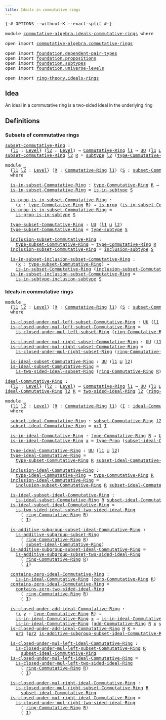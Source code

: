 ```yaml
---
title: Ideals in commutative rings
---
```


<pre class="Agda"><a id="53" class="Symbol">{-#</a> <a id="57" class="Keyword">OPTIONS</a> <a id="65" class="Pragma">--without-K</a> <a id="77" class="Pragma">--exact-split</a> <a id="91" class="Symbol">#-}</a>

<a id="96" class="Keyword">module</a> <a id="103" href="commutative-algebra.ideals-commutative-rings.html" class="Module">commutative-algebra.ideals-commutative-rings</a> <a id="148" class="Keyword">where</a>

<a id="155" class="Keyword">open</a> <a id="160" class="Keyword">import</a> <a id="167" href="commutative-algebra.commutative-rings.html" class="Module">commutative-algebra.commutative-rings</a>

<a id="206" class="Keyword">open</a> <a id="211" class="Keyword">import</a> <a id="218" href="foundation.dependent-pair-types.html" class="Module">foundation.dependent-pair-types</a>
<a id="250" class="Keyword">open</a> <a id="255" class="Keyword">import</a> <a id="262" href="foundation.propositions.html" class="Module">foundation.propositions</a>
<a id="286" class="Keyword">open</a> <a id="291" class="Keyword">import</a> <a id="298" href="foundation.subtypes.html" class="Module">foundation.subtypes</a>
<a id="318" class="Keyword">open</a> <a id="323" class="Keyword">import</a> <a id="330" href="foundation.universe-levels.html" class="Module">foundation.universe-levels</a>

<a id="358" class="Keyword">open</a> <a id="363" class="Keyword">import</a> <a id="370" href="ring-theory.ideals-rings.html" class="Module">ring-theory.ideals-rings</a>
</pre>
## Idea

An ideal in a commutative ring is a two-sided ideal in the underlying ring

## Definitions

### Subsets of commutative rings

<pre class="Agda"><a id="subset-Commutative-Ring"></a><a id="543" href="commutative-algebra.ideals-commutative-rings.html#543" class="Function">subset-Commutative-Ring</a> <a id="567" class="Symbol">:</a>
  <a id="571" class="Symbol">{</a><a id="572" href="commutative-algebra.ideals-commutative-rings.html#572" class="Bound">l1</a> <a id="575" class="Symbol">:</a> <a id="577" href="Agda.Primitive.html#597" class="Postulate">Level</a><a id="582" class="Symbol">}</a> <a id="584" class="Symbol">(</a><a id="585" href="commutative-algebra.ideals-commutative-rings.html#585" class="Bound">l2</a> <a id="588" class="Symbol">:</a> <a id="590" href="Agda.Primitive.html#597" class="Postulate">Level</a><a id="595" class="Symbol">)</a> <a id="597" class="Symbol">→</a> <a id="599" href="commutative-algebra.commutative-rings.html#1514" class="Function">Commutative-Ring</a> <a id="616" href="commutative-algebra.ideals-commutative-rings.html#572" class="Bound">l1</a> <a id="619" class="Symbol">→</a> <a id="621" href="foundation-core.universe-levels.html#235" class="Primitive">UU</a> <a id="624" class="Symbol">(</a><a id="625" href="commutative-algebra.ideals-commutative-rings.html#572" class="Bound">l1</a> <a id="628" href="Agda.Primitive.html#810" class="Primitive Operator">⊔</a> <a id="630" href="Agda.Primitive.html#780" class="Primitive">lsuc</a> <a id="635" href="commutative-algebra.ideals-commutative-rings.html#585" class="Bound">l2</a><a id="637" class="Symbol">)</a>
<a id="639" href="commutative-algebra.ideals-commutative-rings.html#543" class="Function">subset-Commutative-Ring</a> <a id="663" href="commutative-algebra.ideals-commutative-rings.html#663" class="Bound">l2</a> <a id="666" href="commutative-algebra.ideals-commutative-rings.html#666" class="Bound">R</a> <a id="668" class="Symbol">=</a> <a id="670" href="foundation-core.subtypes.html#2211" class="Function">subtype</a> <a id="678" href="commutative-algebra.ideals-commutative-rings.html#663" class="Bound">l2</a> <a id="681" class="Symbol">(</a><a id="682" href="commutative-algebra.commutative-rings.html#1833" class="Function">type-Commutative-Ring</a> <a id="704" href="commutative-algebra.ideals-commutative-rings.html#666" class="Bound">R</a><a id="705" class="Symbol">)</a>

<a id="708" class="Keyword">module</a> <a id="715" href="commutative-algebra.ideals-commutative-rings.html#715" class="Module">_</a>
  <a id="719" class="Symbol">{</a><a id="720" href="commutative-algebra.ideals-commutative-rings.html#720" class="Bound">l1</a> <a id="723" href="commutative-algebra.ideals-commutative-rings.html#723" class="Bound">l2</a> <a id="726" class="Symbol">:</a> <a id="728" href="Agda.Primitive.html#597" class="Postulate">Level</a><a id="733" class="Symbol">}</a> <a id="735" class="Symbol">(</a><a id="736" href="commutative-algebra.ideals-commutative-rings.html#736" class="Bound">R</a> <a id="738" class="Symbol">:</a> <a id="740" href="commutative-algebra.commutative-rings.html#1514" class="Function">Commutative-Ring</a> <a id="757" href="commutative-algebra.ideals-commutative-rings.html#720" class="Bound">l1</a><a id="759" class="Symbol">)</a> <a id="761" class="Symbol">(</a><a id="762" href="commutative-algebra.ideals-commutative-rings.html#762" class="Bound">S</a> <a id="764" class="Symbol">:</a> <a id="766" href="commutative-algebra.ideals-commutative-rings.html#543" class="Function">subset-Commutative-Ring</a> <a id="790" href="commutative-algebra.ideals-commutative-rings.html#723" class="Bound">l2</a> <a id="793" href="commutative-algebra.ideals-commutative-rings.html#736" class="Bound">R</a><a id="794" class="Symbol">)</a>
  <a id="798" class="Keyword">where</a>

  <a id="807" href="commutative-algebra.ideals-commutative-rings.html#807" class="Function">is-in-subset-Commutative-Ring</a> <a id="837" class="Symbol">:</a> <a id="839" href="commutative-algebra.commutative-rings.html#1833" class="Function">type-Commutative-Ring</a> <a id="861" href="commutative-algebra.ideals-commutative-rings.html#736" class="Bound">R</a> <a id="863" class="Symbol">→</a> <a id="865" href="foundation-core.universe-levels.html#235" class="Primitive">UU</a> <a id="868" href="commutative-algebra.ideals-commutative-rings.html#723" class="Bound">l2</a>
  <a id="873" href="commutative-algebra.ideals-commutative-rings.html#807" class="Function">is-in-subset-Commutative-Ring</a> <a id="903" class="Symbol">=</a> <a id="905" href="foundation-core.subtypes.html#2375" class="Function">is-in-subtype</a> <a id="919" href="commutative-algebra.ideals-commutative-rings.html#762" class="Bound">S</a>

  <a id="924" href="commutative-algebra.ideals-commutative-rings.html#924" class="Function">is-prop-is-in-subset-Commutative-Ring</a> <a id="962" class="Symbol">:</a>
    <a id="968" class="Symbol">(</a><a id="969" href="commutative-algebra.ideals-commutative-rings.html#969" class="Bound">x</a> <a id="971" class="Symbol">:</a> <a id="973" href="commutative-algebra.commutative-rings.html#1833" class="Function">type-Commutative-Ring</a> <a id="995" href="commutative-algebra.ideals-commutative-rings.html#736" class="Bound">R</a><a id="996" class="Symbol">)</a> <a id="998" class="Symbol">→</a> <a id="1000" href="foundation-core.propositions.html#1309" class="Function">is-prop</a> <a id="1008" class="Symbol">(</a><a id="1009" href="commutative-algebra.ideals-commutative-rings.html#807" class="Function">is-in-subset-Commutative-Ring</a> <a id="1039" href="commutative-algebra.ideals-commutative-rings.html#969" class="Bound">x</a><a id="1040" class="Symbol">)</a>
  <a id="1044" href="commutative-algebra.ideals-commutative-rings.html#924" class="Function">is-prop-is-in-subset-Commutative-Ring</a> <a id="1082" class="Symbol">=</a>
    <a id="1088" href="foundation-core.subtypes.html#2440" class="Function">is-prop-is-in-subtype</a> <a id="1110" href="commutative-algebra.ideals-commutative-rings.html#762" class="Bound">S</a>

  <a id="1115" href="commutative-algebra.ideals-commutative-rings.html#1115" class="Function">type-subset-Commutative-Ring</a> <a id="1144" class="Symbol">:</a> <a id="1146" href="foundation-core.universe-levels.html#235" class="Primitive">UU</a> <a id="1149" class="Symbol">(</a><a id="1150" href="commutative-algebra.ideals-commutative-rings.html#720" class="Bound">l1</a> <a id="1153" href="Agda.Primitive.html#810" class="Primitive Operator">⊔</a> <a id="1155" href="commutative-algebra.ideals-commutative-rings.html#723" class="Bound">l2</a><a id="1157" class="Symbol">)</a>
  <a id="1161" href="commutative-algebra.ideals-commutative-rings.html#1115" class="Function">type-subset-Commutative-Ring</a> <a id="1190" class="Symbol">=</a> <a id="1192" href="foundation-core.subtypes.html#2555" class="Function">type-subtype</a> <a id="1205" href="commutative-algebra.ideals-commutative-rings.html#762" class="Bound">S</a>

  <a id="1210" href="commutative-algebra.ideals-commutative-rings.html#1210" class="Function">inclusion-subset-Commutative-Ring</a> <a id="1244" class="Symbol">:</a>
    <a id="1250" href="commutative-algebra.ideals-commutative-rings.html#1115" class="Function">type-subset-Commutative-Ring</a> <a id="1279" class="Symbol">→</a> <a id="1281" href="commutative-algebra.commutative-rings.html#1833" class="Function">type-Commutative-Ring</a> <a id="1303" href="commutative-algebra.ideals-commutative-rings.html#736" class="Bound">R</a>
  <a id="1307" href="commutative-algebra.ideals-commutative-rings.html#1210" class="Function">inclusion-subset-Commutative-Ring</a> <a id="1341" class="Symbol">=</a> <a id="1343" href="foundation-core.subtypes.html#2621" class="Function">inclusion-subtype</a> <a id="1361" href="commutative-algebra.ideals-commutative-rings.html#762" class="Bound">S</a>

  <a id="1366" href="commutative-algebra.ideals-commutative-rings.html#1366" class="Function">is-in-subset-inclusion-subset-Commutative-Ring</a> <a id="1413" class="Symbol">:</a>
    <a id="1419" class="Symbol">(</a><a id="1420" href="commutative-algebra.ideals-commutative-rings.html#1420" class="Bound">x</a> <a id="1422" class="Symbol">:</a> <a id="1424" href="commutative-algebra.ideals-commutative-rings.html#1115" class="Function">type-subset-Commutative-Ring</a><a id="1452" class="Symbol">)</a> <a id="1454" class="Symbol">→</a>
    <a id="1460" href="commutative-algebra.ideals-commutative-rings.html#807" class="Function">is-in-subset-Commutative-Ring</a> <a id="1490" class="Symbol">(</a><a id="1491" href="commutative-algebra.ideals-commutative-rings.html#1210" class="Function">inclusion-subset-Commutative-Ring</a> <a id="1525" href="commutative-algebra.ideals-commutative-rings.html#1420" class="Bound">x</a><a id="1526" class="Symbol">)</a>
  <a id="1530" href="commutative-algebra.ideals-commutative-rings.html#1366" class="Function">is-in-subset-inclusion-subset-Commutative-Ring</a> <a id="1577" class="Symbol">=</a>
    <a id="1583" href="foundation-core.subtypes.html#2850" class="Function">is-in-subtype-inclusion-subtype</a> <a id="1615" href="commutative-algebra.ideals-commutative-rings.html#762" class="Bound">S</a>
</pre>
### Ideals in commutative rings

<pre class="Agda"><a id="1663" class="Keyword">module</a> <a id="1670" href="commutative-algebra.ideals-commutative-rings.html#1670" class="Module">_</a>
  <a id="1674" class="Symbol">{</a><a id="1675" href="commutative-algebra.ideals-commutative-rings.html#1675" class="Bound">l1</a> <a id="1678" href="commutative-algebra.ideals-commutative-rings.html#1678" class="Bound">l2</a> <a id="1681" class="Symbol">:</a> <a id="1683" href="Agda.Primitive.html#597" class="Postulate">Level</a><a id="1688" class="Symbol">}</a> <a id="1690" class="Symbol">(</a><a id="1691" href="commutative-algebra.ideals-commutative-rings.html#1691" class="Bound">R</a> <a id="1693" class="Symbol">:</a> <a id="1695" href="commutative-algebra.commutative-rings.html#1514" class="Function">Commutative-Ring</a> <a id="1712" href="commutative-algebra.ideals-commutative-rings.html#1675" class="Bound">l1</a><a id="1714" class="Symbol">)</a> <a id="1716" class="Symbol">(</a><a id="1717" href="commutative-algebra.ideals-commutative-rings.html#1717" class="Bound">S</a> <a id="1719" class="Symbol">:</a> <a id="1721" href="commutative-algebra.ideals-commutative-rings.html#543" class="Function">subset-Commutative-Ring</a> <a id="1745" href="commutative-algebra.ideals-commutative-rings.html#1678" class="Bound">l2</a> <a id="1748" href="commutative-algebra.ideals-commutative-rings.html#1691" class="Bound">R</a><a id="1749" class="Symbol">)</a>
  <a id="1753" class="Keyword">where</a>
  
  <a id="1764" href="commutative-algebra.ideals-commutative-rings.html#1764" class="Function">is-closed-under-mul-left-subset-Commutative-Ring</a> <a id="1813" class="Symbol">:</a> <a id="1815" href="foundation-core.universe-levels.html#235" class="Primitive">UU</a> <a id="1818" class="Symbol">(</a><a id="1819" href="commutative-algebra.ideals-commutative-rings.html#1675" class="Bound">l1</a> <a id="1822" href="Agda.Primitive.html#810" class="Primitive Operator">⊔</a> <a id="1824" href="commutative-algebra.ideals-commutative-rings.html#1678" class="Bound">l2</a><a id="1826" class="Symbol">)</a>
  <a id="1830" href="commutative-algebra.ideals-commutative-rings.html#1764" class="Function">is-closed-under-mul-left-subset-Commutative-Ring</a> <a id="1879" class="Symbol">=</a>
    <a id="1885" href="ring-theory.ideals-rings.html#1327" class="Function">is-closed-under-mul-left-subset-Ring</a> <a id="1922" class="Symbol">(</a><a id="1923" href="commutative-algebra.commutative-rings.html#1676" class="Function">ring-Commutative-Ring</a> <a id="1945" href="commutative-algebra.ideals-commutative-rings.html#1691" class="Bound">R</a><a id="1946" class="Symbol">)</a> <a id="1948" href="commutative-algebra.ideals-commutative-rings.html#1717" class="Bound">S</a>

  <a id="1953" href="commutative-algebra.ideals-commutative-rings.html#1953" class="Function">is-closed-under-mul-right-subset-Commutative-Ring</a> <a id="2003" class="Symbol">:</a> <a id="2005" href="foundation-core.universe-levels.html#235" class="Primitive">UU</a> <a id="2008" class="Symbol">(</a><a id="2009" href="commutative-algebra.ideals-commutative-rings.html#1675" class="Bound">l1</a> <a id="2012" href="Agda.Primitive.html#810" class="Primitive Operator">⊔</a> <a id="2014" href="commutative-algebra.ideals-commutative-rings.html#1678" class="Bound">l2</a><a id="2016" class="Symbol">)</a>
  <a id="2020" href="commutative-algebra.ideals-commutative-rings.html#1953" class="Function">is-closed-under-mul-right-subset-Commutative-Ring</a> <a id="2070" class="Symbol">=</a>
    <a id="2076" href="ring-theory.ideals-rings.html#3479" class="Function">is-closed-under-mul-right-subset-Ring</a> <a id="2114" class="Symbol">(</a><a id="2115" href="commutative-algebra.commutative-rings.html#1676" class="Function">ring-Commutative-Ring</a> <a id="2137" href="commutative-algebra.ideals-commutative-rings.html#1691" class="Bound">R</a><a id="2138" class="Symbol">)</a> <a id="2140" href="commutative-algebra.ideals-commutative-rings.html#1717" class="Bound">S</a>
  
  <a id="2147" href="commutative-algebra.ideals-commutative-rings.html#2147" class="Function">is-ideal-subset-Commutative-Ring</a> <a id="2180" class="Symbol">:</a> <a id="2182" href="foundation-core.universe-levels.html#235" class="Primitive">UU</a> <a id="2185" class="Symbol">(</a><a id="2186" href="commutative-algebra.ideals-commutative-rings.html#1675" class="Bound">l1</a> <a id="2189" href="Agda.Primitive.html#810" class="Primitive Operator">⊔</a> <a id="2191" href="commutative-algebra.ideals-commutative-rings.html#1678" class="Bound">l2</a><a id="2193" class="Symbol">)</a>
  <a id="2197" href="commutative-algebra.ideals-commutative-rings.html#2147" class="Function">is-ideal-subset-Commutative-Ring</a> <a id="2230" class="Symbol">=</a>
    <a id="2236" href="ring-theory.ideals-rings.html#5628" class="Function">is-two-sided-ideal-subset-Ring</a> <a id="2267" class="Symbol">(</a><a id="2268" href="commutative-algebra.commutative-rings.html#1676" class="Function">ring-Commutative-Ring</a> <a id="2290" href="commutative-algebra.ideals-commutative-rings.html#1691" class="Bound">R</a><a id="2291" class="Symbol">)</a> <a id="2293" href="commutative-algebra.ideals-commutative-rings.html#1717" class="Bound">S</a>

<a id="ideal-Commutative-Ring"></a><a id="2296" href="commutative-algebra.ideals-commutative-rings.html#2296" class="Function">ideal-Commutative-Ring</a> <a id="2319" class="Symbol">:</a>
  <a id="2323" class="Symbol">{</a><a id="2324" href="commutative-algebra.ideals-commutative-rings.html#2324" class="Bound">l1</a> <a id="2327" class="Symbol">:</a> <a id="2329" href="Agda.Primitive.html#597" class="Postulate">Level</a><a id="2334" class="Symbol">}</a> <a id="2336" class="Symbol">(</a><a id="2337" href="commutative-algebra.ideals-commutative-rings.html#2337" class="Bound">l2</a> <a id="2340" class="Symbol">:</a> <a id="2342" href="Agda.Primitive.html#597" class="Postulate">Level</a><a id="2347" class="Symbol">)</a> <a id="2349" class="Symbol">→</a> <a id="2351" href="commutative-algebra.commutative-rings.html#1514" class="Function">Commutative-Ring</a> <a id="2368" href="commutative-algebra.ideals-commutative-rings.html#2324" class="Bound">l1</a> <a id="2371" class="Symbol">→</a> <a id="2373" href="foundation-core.universe-levels.html#235" class="Primitive">UU</a> <a id="2376" class="Symbol">(</a><a id="2377" href="commutative-algebra.ideals-commutative-rings.html#2324" class="Bound">l1</a> <a id="2380" href="Agda.Primitive.html#810" class="Primitive Operator">⊔</a> <a id="2382" href="Agda.Primitive.html#780" class="Primitive">lsuc</a> <a id="2387" href="commutative-algebra.ideals-commutative-rings.html#2337" class="Bound">l2</a><a id="2389" class="Symbol">)</a>
<a id="2391" href="commutative-algebra.ideals-commutative-rings.html#2296" class="Function">ideal-Commutative-Ring</a> <a id="2414" href="commutative-algebra.ideals-commutative-rings.html#2414" class="Bound">l2</a> <a id="2417" href="commutative-algebra.ideals-commutative-rings.html#2417" class="Bound">R</a> <a id="2419" class="Symbol">=</a> <a id="2421" href="ring-theory.ideals-rings.html#5904" class="Function">two-sided-ideal-Ring</a> <a id="2442" href="commutative-algebra.ideals-commutative-rings.html#2414" class="Bound">l2</a> <a id="2445" class="Symbol">(</a><a id="2446" href="commutative-algebra.commutative-rings.html#1676" class="Function">ring-Commutative-Ring</a> <a id="2468" href="commutative-algebra.ideals-commutative-rings.html#2417" class="Bound">R</a><a id="2469" class="Symbol">)</a>
  
<a id="2474" class="Keyword">module</a> <a id="2481" href="commutative-algebra.ideals-commutative-rings.html#2481" class="Module">_</a>
  <a id="2485" class="Symbol">{</a><a id="2486" href="commutative-algebra.ideals-commutative-rings.html#2486" class="Bound">l1</a> <a id="2489" href="commutative-algebra.ideals-commutative-rings.html#2489" class="Bound">l2</a> <a id="2492" class="Symbol">:</a> <a id="2494" href="Agda.Primitive.html#597" class="Postulate">Level</a><a id="2499" class="Symbol">}</a> <a id="2501" class="Symbol">(</a><a id="2502" href="commutative-algebra.ideals-commutative-rings.html#2502" class="Bound">R</a> <a id="2504" class="Symbol">:</a> <a id="2506" href="commutative-algebra.commutative-rings.html#1514" class="Function">Commutative-Ring</a> <a id="2523" href="commutative-algebra.ideals-commutative-rings.html#2486" class="Bound">l1</a><a id="2525" class="Symbol">)</a> <a id="2527" class="Symbol">(</a><a id="2528" href="commutative-algebra.ideals-commutative-rings.html#2528" class="Bound">I</a> <a id="2530" class="Symbol">:</a> <a id="2532" href="commutative-algebra.ideals-commutative-rings.html#2296" class="Function">ideal-Commutative-Ring</a> <a id="2555" href="commutative-algebra.ideals-commutative-rings.html#2489" class="Bound">l2</a> <a id="2558" href="commutative-algebra.ideals-commutative-rings.html#2502" class="Bound">R</a><a id="2559" class="Symbol">)</a>
  <a id="2563" class="Keyword">where</a>

  <a id="2572" href="commutative-algebra.ideals-commutative-rings.html#2572" class="Function">subset-ideal-Commutative-Ring</a> <a id="2602" class="Symbol">:</a> <a id="2604" href="commutative-algebra.ideals-commutative-rings.html#543" class="Function">subset-Commutative-Ring</a> <a id="2628" href="commutative-algebra.ideals-commutative-rings.html#2489" class="Bound">l2</a> <a id="2631" href="commutative-algebra.ideals-commutative-rings.html#2502" class="Bound">R</a>
  <a id="2635" href="commutative-algebra.ideals-commutative-rings.html#2572" class="Function">subset-ideal-Commutative-Ring</a> <a id="2665" class="Symbol">=</a> <a id="2667" href="foundation-core.dependent-pair-types.html#605" class="Field">pr1</a> <a id="2671" href="commutative-algebra.ideals-commutative-rings.html#2528" class="Bound">I</a>

  <a id="2676" href="commutative-algebra.ideals-commutative-rings.html#2676" class="Function">is-in-ideal-Commutative-Ring</a> <a id="2705" class="Symbol">:</a> <a id="2707" href="commutative-algebra.commutative-rings.html#1833" class="Function">type-Commutative-Ring</a> <a id="2729" href="commutative-algebra.ideals-commutative-rings.html#2502" class="Bound">R</a> <a id="2731" class="Symbol">→</a> <a id="2733" href="foundation-core.universe-levels.html#235" class="Primitive">UU</a> <a id="2736" href="commutative-algebra.ideals-commutative-rings.html#2489" class="Bound">l2</a>
  <a id="2741" href="commutative-algebra.ideals-commutative-rings.html#2676" class="Function">is-in-ideal-Commutative-Ring</a> <a id="2770" href="commutative-algebra.ideals-commutative-rings.html#2770" class="Bound">x</a> <a id="2772" class="Symbol">=</a> <a id="2774" href="foundation-core.propositions.html#1495" class="Function">type-Prop</a> <a id="2784" class="Symbol">(</a><a id="2785" href="commutative-algebra.ideals-commutative-rings.html#2572" class="Function">subset-ideal-Commutative-Ring</a> <a id="2815" href="commutative-algebra.ideals-commutative-rings.html#2770" class="Bound">x</a><a id="2816" class="Symbol">)</a>

  <a id="2821" href="commutative-algebra.ideals-commutative-rings.html#2821" class="Function">type-ideal-Commutative-Ring</a> <a id="2849" class="Symbol">:</a> <a id="2851" href="foundation-core.universe-levels.html#235" class="Primitive">UU</a> <a id="2854" class="Symbol">(</a><a id="2855" href="commutative-algebra.ideals-commutative-rings.html#2486" class="Bound">l1</a> <a id="2858" href="Agda.Primitive.html#810" class="Primitive Operator">⊔</a> <a id="2860" href="commutative-algebra.ideals-commutative-rings.html#2489" class="Bound">l2</a><a id="2862" class="Symbol">)</a>
  <a id="2866" href="commutative-algebra.ideals-commutative-rings.html#2821" class="Function">type-ideal-Commutative-Ring</a> <a id="2894" class="Symbol">=</a>
    <a id="2900" href="commutative-algebra.ideals-commutative-rings.html#1115" class="Function">type-subset-Commutative-Ring</a> <a id="2929" href="commutative-algebra.ideals-commutative-rings.html#2502" class="Bound">R</a> <a id="2931" href="commutative-algebra.ideals-commutative-rings.html#2572" class="Function">subset-ideal-Commutative-Ring</a>

  <a id="2964" href="commutative-algebra.ideals-commutative-rings.html#2964" class="Function">inclusion-ideal-Commutative-Ring</a> <a id="2997" class="Symbol">:</a>
    <a id="3003" href="commutative-algebra.ideals-commutative-rings.html#2821" class="Function">type-ideal-Commutative-Ring</a> <a id="3031" class="Symbol">→</a> <a id="3033" href="commutative-algebra.commutative-rings.html#1833" class="Function">type-Commutative-Ring</a> <a id="3055" href="commutative-algebra.ideals-commutative-rings.html#2502" class="Bound">R</a>
  <a id="3059" href="commutative-algebra.ideals-commutative-rings.html#2964" class="Function">inclusion-ideal-Commutative-Ring</a> <a id="3092" class="Symbol">=</a>
    <a id="3098" href="commutative-algebra.ideals-commutative-rings.html#1210" class="Function">inclusion-subset-Commutative-Ring</a> <a id="3132" href="commutative-algebra.ideals-commutative-rings.html#2502" class="Bound">R</a> <a id="3134" href="commutative-algebra.ideals-commutative-rings.html#2572" class="Function">subset-ideal-Commutative-Ring</a>

  <a id="3167" href="commutative-algebra.ideals-commutative-rings.html#3167" class="Function">is-ideal-subset-ideal-Commutative-Ring</a> <a id="3206" class="Symbol">:</a>
    <a id="3212" href="commutative-algebra.ideals-commutative-rings.html#2147" class="Function">is-ideal-subset-Commutative-Ring</a> <a id="3245" href="commutative-algebra.ideals-commutative-rings.html#2502" class="Bound">R</a> <a id="3247" href="commutative-algebra.ideals-commutative-rings.html#2572" class="Function">subset-ideal-Commutative-Ring</a>
  <a id="3279" href="commutative-algebra.ideals-commutative-rings.html#3167" class="Function">is-ideal-subset-ideal-Commutative-Ring</a> <a id="3318" class="Symbol">=</a>
    <a id="3324" href="ring-theory.ideals-rings.html#6661" class="Function">is-two-sided-ideal-subset-two-sided-ideal-Ring</a>
      <a id="3377" class="Symbol">(</a> <a id="3379" href="commutative-algebra.commutative-rings.html#1676" class="Function">ring-Commutative-Ring</a> <a id="3401" href="commutative-algebra.ideals-commutative-rings.html#2502" class="Bound">R</a><a id="3402" class="Symbol">)</a>
      <a id="3410" class="Symbol">(</a> <a id="3412" href="commutative-algebra.ideals-commutative-rings.html#2528" class="Bound">I</a><a id="3413" class="Symbol">)</a>

  <a id="3418" href="commutative-algebra.ideals-commutative-rings.html#3418" class="Function">is-additive-subgroup-subset-ideal-Commutative-Ring</a> <a id="3469" class="Symbol">:</a>
    <a id="3475" href="ring-theory.ideals-rings.html#1096" class="Function">is-additive-subgroup-subset-Ring</a>
      <a id="3514" class="Symbol">(</a> <a id="3516" href="commutative-algebra.commutative-rings.html#1676" class="Function">ring-Commutative-Ring</a> <a id="3538" href="commutative-algebra.ideals-commutative-rings.html#2502" class="Bound">R</a><a id="3539" class="Symbol">)</a>
      <a id="3547" class="Symbol">(</a> <a id="3549" href="commutative-algebra.ideals-commutative-rings.html#2572" class="Function">subset-ideal-Commutative-Ring</a><a id="3578" class="Symbol">)</a>
  <a id="3582" href="commutative-algebra.ideals-commutative-rings.html#3418" class="Function">is-additive-subgroup-subset-ideal-Commutative-Ring</a> <a id="3633" class="Symbol">=</a>
    <a id="3639" href="ring-theory.ideals-rings.html#6835" class="Function">is-additive-subgroup-subset-two-sided-ideal-Ring</a>
      <a id="3694" class="Symbol">(</a> <a id="3696" href="commutative-algebra.commutative-rings.html#1676" class="Function">ring-Commutative-Ring</a> <a id="3718" href="commutative-algebra.ideals-commutative-rings.html#2502" class="Bound">R</a><a id="3719" class="Symbol">)</a>
      <a id="3727" class="Symbol">(</a> <a id="3729" href="commutative-algebra.ideals-commutative-rings.html#2528" class="Bound">I</a><a id="3730" class="Symbol">)</a>

  <a id="3735" href="commutative-algebra.ideals-commutative-rings.html#3735" class="Function">contains-zero-ideal-Commutative-Ring</a> <a id="3772" class="Symbol">:</a>
    <a id="3778" href="commutative-algebra.ideals-commutative-rings.html#2676" class="Function">is-in-ideal-Commutative-Ring</a> <a id="3807" class="Symbol">(</a><a id="3808" href="commutative-algebra.commutative-rings.html#2058" class="Function">zero-Commutative-Ring</a> <a id="3830" href="commutative-algebra.ideals-commutative-rings.html#2502" class="Bound">R</a><a id="3831" class="Symbol">)</a>
  <a id="3835" href="commutative-algebra.ideals-commutative-rings.html#3735" class="Function">contains-zero-ideal-Commutative-Ring</a> <a id="3872" class="Symbol">=</a>
    <a id="3878" href="ring-theory.ideals-rings.html#7064" class="Function">contains-zero-two-sided-ideal-Ring</a>
      <a id="3919" class="Symbol">(</a> <a id="3921" href="commutative-algebra.commutative-rings.html#1676" class="Function">ring-Commutative-Ring</a> <a id="3943" href="commutative-algebra.ideals-commutative-rings.html#2502" class="Bound">R</a><a id="3944" class="Symbol">)</a>
      <a id="3952" class="Symbol">(</a> <a id="3954" href="commutative-algebra.ideals-commutative-rings.html#2528" class="Bound">I</a><a id="3955" class="Symbol">)</a>

  <a id="3960" href="commutative-algebra.ideals-commutative-rings.html#3960" class="Function">is-closed-under-add-ideal-Commutative-Ring</a> <a id="4003" class="Symbol">:</a>
    <a id="4009" class="Symbol">{</a><a id="4010" href="commutative-algebra.ideals-commutative-rings.html#4010" class="Bound">x</a> <a id="4012" href="commutative-algebra.ideals-commutative-rings.html#4012" class="Bound">y</a> <a id="4014" class="Symbol">:</a> <a id="4016" href="commutative-algebra.commutative-rings.html#1833" class="Function">type-Commutative-Ring</a> <a id="4038" href="commutative-algebra.ideals-commutative-rings.html#2502" class="Bound">R</a><a id="4039" class="Symbol">}</a> <a id="4041" class="Symbol">→</a>
    <a id="4047" href="commutative-algebra.ideals-commutative-rings.html#2676" class="Function">is-in-ideal-Commutative-Ring</a> <a id="4076" href="commutative-algebra.ideals-commutative-rings.html#4010" class="Bound">x</a> <a id="4078" class="Symbol">→</a> <a id="4080" href="commutative-algebra.ideals-commutative-rings.html#2676" class="Function">is-in-ideal-Commutative-Ring</a> <a id="4109" href="commutative-algebra.ideals-commutative-rings.html#4012" class="Bound">y</a> <a id="4111" class="Symbol">→</a>
    <a id="4117" href="commutative-algebra.ideals-commutative-rings.html#2676" class="Function">is-in-ideal-Commutative-Ring</a> <a id="4146" class="Symbol">(</a><a id="4147" href="commutative-algebra.commutative-rings.html#2420" class="Function">add-Commutative-Ring</a> <a id="4168" href="commutative-algebra.ideals-commutative-rings.html#2502" class="Bound">R</a> <a id="4170" href="commutative-algebra.ideals-commutative-rings.html#4010" class="Bound">x</a> <a id="4172" href="commutative-algebra.ideals-commutative-rings.html#4012" class="Bound">y</a><a id="4173" class="Symbol">)</a>
  <a id="4177" href="commutative-algebra.ideals-commutative-rings.html#3960" class="Function">is-closed-under-add-ideal-Commutative-Ring</a> <a id="4220" href="commutative-algebra.ideals-commutative-rings.html#4220" class="Bound">H</a> <a id="4222" href="commutative-algebra.ideals-commutative-rings.html#4222" class="Bound">K</a> <a id="4224" class="Symbol">=</a>
    <a id="4230" href="foundation-core.dependent-pair-types.html#605" class="Field">pr1</a> <a id="4234" class="Symbol">(</a><a id="4235" href="foundation-core.dependent-pair-types.html#617" class="Field">pr2</a> <a id="4239" href="commutative-algebra.ideals-commutative-rings.html#3418" class="Function">is-additive-subgroup-subset-ideal-Commutative-Ring</a><a id="4289" class="Symbol">)</a> <a id="4291" class="Symbol">_</a> <a id="4293" class="Symbol">_</a> <a id="4295" href="commutative-algebra.ideals-commutative-rings.html#4220" class="Bound">H</a> <a id="4297" href="commutative-algebra.ideals-commutative-rings.html#4222" class="Bound">K</a>

  <a id="4302" href="commutative-algebra.ideals-commutative-rings.html#4302" class="Function">is-closed-under-mul-left-ideal-Commutative-Ring</a> <a id="4350" class="Symbol">:</a>
    <a id="4356" href="commutative-algebra.ideals-commutative-rings.html#1764" class="Function">is-closed-under-mul-left-subset-Commutative-Ring</a> <a id="4405" href="commutative-algebra.ideals-commutative-rings.html#2502" class="Bound">R</a>
      <a id="4413" href="commutative-algebra.ideals-commutative-rings.html#2572" class="Function">subset-ideal-Commutative-Ring</a>
  <a id="4445" href="commutative-algebra.ideals-commutative-rings.html#4302" class="Function">is-closed-under-mul-left-ideal-Commutative-Ring</a> <a id="4493" class="Symbol">=</a>
    <a id="4499" href="ring-theory.ideals-rings.html#7547" class="Function">is-closed-under-mul-left-two-sided-ideal-Ring</a>
      <a id="4551" class="Symbol">(</a> <a id="4553" href="commutative-algebra.commutative-rings.html#1676" class="Function">ring-Commutative-Ring</a> <a id="4575" href="commutative-algebra.ideals-commutative-rings.html#2502" class="Bound">R</a><a id="4576" class="Symbol">)</a>
      <a id="4584" class="Symbol">(</a> <a id="4586" href="commutative-algebra.ideals-commutative-rings.html#2528" class="Bound">I</a><a id="4587" class="Symbol">)</a>

  <a id="4592" href="commutative-algebra.ideals-commutative-rings.html#4592" class="Function">is-closed-under-mul-right-ideal-Commutative-Ring</a> <a id="4641" class="Symbol">:</a>
    <a id="4647" href="commutative-algebra.ideals-commutative-rings.html#1953" class="Function">is-closed-under-mul-right-subset-Commutative-Ring</a> <a id="4697" href="commutative-algebra.ideals-commutative-rings.html#2502" class="Bound">R</a>
      <a id="4705" href="commutative-algebra.ideals-commutative-rings.html#2572" class="Function">subset-ideal-Commutative-Ring</a>
  <a id="4737" href="commutative-algebra.ideals-commutative-rings.html#4592" class="Function">is-closed-under-mul-right-ideal-Commutative-Ring</a> <a id="4786" class="Symbol">=</a>
    <a id="4792" href="ring-theory.ideals-rings.html#7780" class="Function">is-closed-under-mul-right-two-sided-ideal-Ring</a>
      <a id="4845" class="Symbol">(</a> <a id="4847" href="commutative-algebra.commutative-rings.html#1676" class="Function">ring-Commutative-Ring</a> <a id="4869" href="commutative-algebra.ideals-commutative-rings.html#2502" class="Bound">R</a><a id="4870" class="Symbol">)</a>
      <a id="4878" class="Symbol">(</a> <a id="4880" href="commutative-algebra.ideals-commutative-rings.html#2528" class="Bound">I</a><a id="4881" class="Symbol">)</a>
</pre>